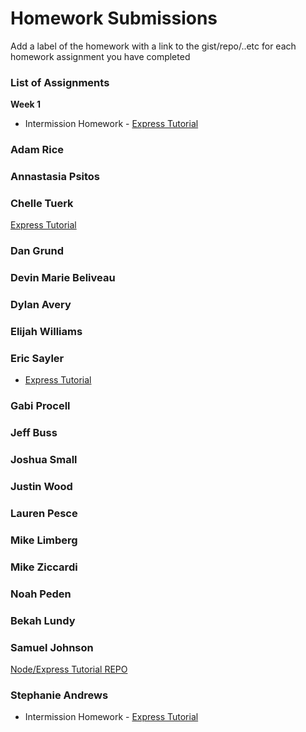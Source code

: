 # Homework Submissions

Add a label of the homework with a link to the gist/repo/..etc for each homework assignment you have completed

### List of Assignments

**Week 1**

* Intermission Homework - [Express Tutorial](https://www.tutorialspoint.com/nodejs/nodejs_express_framework.htm)

### Adam Rice

### Annastasia Psitos

### Chelle Tuerk
[Express Tutorial](https://github.com/chelletuerk/express-tutorial)

### Dan Grund

### Devin Marie Beliveau

### Dylan Avery

### Elijah Williams

### Eric Sayler
* [Express Tutorial](https://github.com/esayler/node-express-tutorial)

### Gabi Procell

### Jeff Buss

### Joshua Small

### Justin Wood

### Lauren Pesce

### Mike Limberg

### Mike Ziccardi

### Noah Peden

### Bekah Lundy

### Samuel Johnson
[Node/Express Tutorial REPO](https://github.com/sljohnson32/express-node-tutorial)

### Stephanie Andrews
* Intermission Homework - [Express Tutorial](https://github.com/StephanieEA/node-tutorial)
